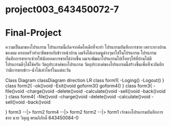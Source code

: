 # project003_643450072-7
# Final-Project
ความเป็นมาของโปรแกรม
โปรแกรมนี้เกิดจากคิดไอเดียที่จะทำ โปรแกรมบันทึกการขาย เพราะทางบ้านของผม ครอบครัวทำอาชีพขายกับข้าวหน้าบ้าน 
ผมจึงได้เอาเมนูต่างๆมาใส่ในโปรแกรม โปรแกรมบันทึกการขายจะช่วยให้นับยอดการขายได้ง่ายขึ้น ผมจะพัฒนาโปรแกรมไปเรื่อยๆให้ที่บ้านได้มีโปรแกรมดีๆได้ใช่ครับ 
วัตถุประสงค์ของโปรแกรม
วัตถุประสงค์ของโปรแกรมนี้สร้างขึ้นเพื่อที่จะบันทึกว่ามีการขายข้าว-น้ำได้เท่าไหร่ในเเต่ละวัน

Class Diagram
classDiagram
 direction LR
 class form1{
 -Loging()
 -Logout()
 }
 class form2{
 -ok()void
 -Exit()void
 goform3()
 goform4()
 }
 class form3{
 -file()void
 -charge()void
 -delete()void
 -calculate()void
 -sell()void
 -back()void
 }
 class form4{
 -file()void
 -charge()void
 -delete()void
 -calculate()void
 -sell()void
 -back()void

 }
 form3 --|> form2
 form4 --|> form2
 form2 --|> form1
เจ้าของโปรแกรมบันทึกการขาย
นาย วิญญู พรมภิภักดิ์ 643450084-0
